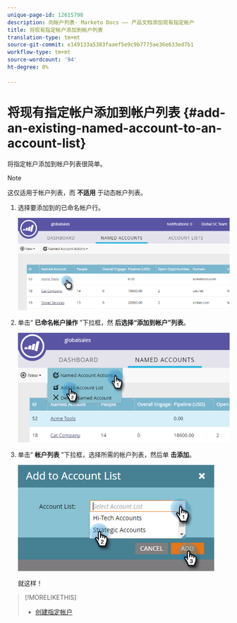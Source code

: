 ```yaml
---
unique-page-id: 12615798
description: 向帐户列表- Marketo Docs —— 产品文档添加现有指定帐户
title: 将现有指定帐户添加到帐户列表
translation-type: tm+mt
source-git-commit: e149133a5383faaef5e9c9b7775ae36e633ed7b1
workflow-type: tm+mt
source-wordcount: '94'
ht-degree: 0%

---
```



# 将现有指定帐户添加到帐户列表 {#add-an-existing-named-account-to-an-account-list}

将指定帐户添加到帐户列表很简单。

>[!NOTE]
>
>这仅适用于帐户列表，而 **不适用** 于动态帐户列表。

1. 选择要添加到的已命名帐户行。

   ![](assets/four-1.png)

1. 单击“ **已命名帐户操作** ”下拉框，然 **后选择“添加到帐户”列表**。

   ![](assets/five-1.png)

1. 单击“ **帐户列表** ”下拉框，选择所需的帐户列表，然后单 **击添加**。

   ![](assets/six-1.png)

   就这样！

>[!MORELIKETHIS]
>
>* [创建指定帐户](create-a-named-account.md)

>




